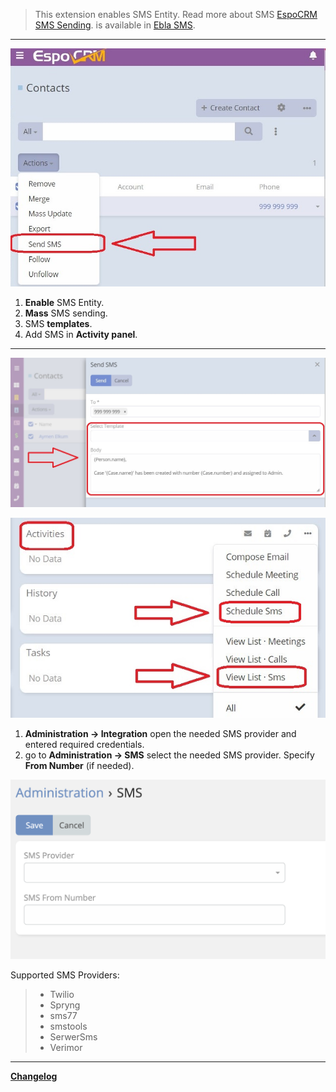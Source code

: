 > This extension enables SMS Entity.
> Read more about SMS [EspoCRM SMS Sending](https://docs.espocrm.com/administration/sms-sending/).
> is available in [Ebla SMS](https://www.eblasoft.com.tr/espocrm-extension-page/sms).


---

![Overview](../../_static/images/extensions/sms/sms.png )

1. **Enable** SMS Entity.
2. **Mass** SMS sending.
3. SMS **templates**.
4. Add SMS in **Activity panel**.

---

![Features](../../_static/images/extensions/sms/features.jpg )

![Features](../../_static/images/extensions/sms/activity-panel.jpg )

1. **Administration -> Integration** open the needed SMS provider and entered required credentials.
2. go to **Administration -> SMS** select the needed SMS provider. Specify **From Number** (if needed).

![SMS Provider](../../_static/images/extensions/sms/sms-provider.png )

Supported SMS Providers:
> - Twilio
> - Spryng
> - sms77
> - smstools
> - SerwerSms
> - Verimor

---

**<font color=gray> [Changelog](changelog.md) </font>**


